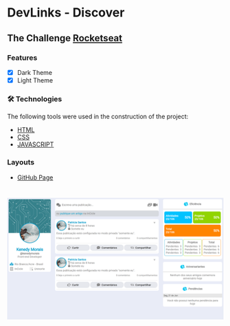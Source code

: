 # DevLinks - Discover
## The Challenge [Rocketseat](https://www.rocketseat.com.br/)

### Features
- [x] Dark Theme
- [x] Light Theme

### 🛠 Technologies

The following tools were used in the construction of the project:

- [HTML](https://developer.mozilla.org/en-US/docs/Web/HTML)
- [CSS](https://developer.mozilla.org/en-US/docs/Web/CSS)
- [JAVASCRIPT](https://developer.mozilla.org/en-US/docs/Web/JavaScript)

### Layouts
- [GitHub Page](https://r-santtos.github.io/DevLinks/)

<h1 align="center">
  <img alt="InCicle" title="layout menos que 10" src="https://github.com/r-santtos/InCicle-develop/blob/develop/images/desktop.png" />
</h1>
